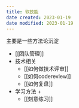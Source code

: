 ```yaml
---
title: 软技能
date created: 2023-01-19
date modified: 2023-01-19
---
```


主要是一些方法论沉淀

+ [[团队管理]]
+ 技术相关
	+ [[如何做技术评审]]
	+ [[如何codereview]]
	+ [[如何复盘]]
+ 学习方法
	+ 
	+ [[刻意练习]]
